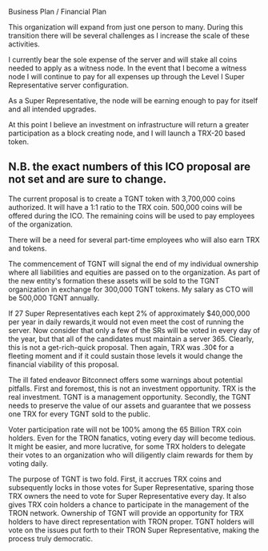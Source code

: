 Business Plan / Financial Plan

This organization will expand from just one person to many. During this transition there will be several challenges as I increase the scale of these activities.

I currently bear the sole expense of the server and will stake all coins needed to apply as a witness node. In the event that I become a witness node I will continue to pay for all expenses up through the Level I Super Representative server configuration. 

As a Super Representative, the node will be earning enough to pay for itself and all intended upgrades.

At this point I believe an investment on infrastructure will return a greater participation as a block creating node, and I will launch a TRX-20 based token.

## N.B. the exact numbers of this ICO proposal are not set and are sure to change.

The current proposal is to create a TGNT token with 3,700,000 coins authorized. It will have a 1:1 ratio to the TRX coin. 500,000 coins will be offered during the ICO. The remaining coins will be used to pay employees of the organization. 

There will be a need for several part-time employees who will also earn TRX and tokens. 

The commencement of TGNT will signal the end of my individual ownership where all liabilities and equities are passed on to the organization. As part of the new entity's formation these assets will be sold to the TGNT organization in exchange for 300,000 TGNT tokens. My salary as CTO will be 500,000 TGNT annually.
 
If 27 Super Representatives  each kept 2% of approximately $40,000,000 per year in daily rewards,it would not even meet the cost of running the server. Now consider that only a few of the SRs will be voted in every day of the year, but that all of the candidates must maintain a server 365. Clearly, this is not a get-rich-quick proposal. Then again, TRX was .30¢ for a fleeting moment and if it could sustain those levels it would change the financial viability of this proposal.

The ill fated endeavor Bitconnect offers some warnings about potential pitfalls. First and foremost, this is not an investment opportunity. TRX is the real investment. TGNT is a management opportunity. Secondly, the TGNT needs to preserve the value of our assets and guarantee that we possess one TRX for every TGNT sold to the public.




Voter participation rate will not be 100% among the 65 Billion TRX coin holders. Even for the TRON fanatics, voting every day will become tedious. It might be easier, and more lucrative, for some TRX holders to delegate their votes to an organization who will diligently claim rewards for them by voting daily.

The purpose of TGNT is two fold. First, it accrues TRX coins and subsequently locks in those votes for Super Representative, sparing those TRX owners the need to vote for Super Representative every day. It also gives TRX coin holders a chance to participate in the management of the TRON network. Ownership of TGNT will provide an opportunity for TRX holders to have direct representation with TRON proper. TGNT holders will vote on the issues put forth to their TRON Super Representative, making the process truly democratic.
